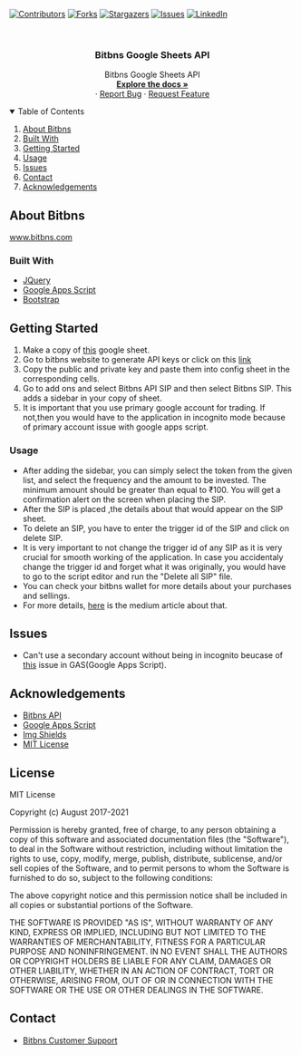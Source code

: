 <!-- PROJECT SHIELDS -->
<!--
*** I'm using markdown "reference style" links for readability.
*** Reference links are enclosed in brackets [ ] instead of parentheses ( ).
*** See the bottom of this document for the declaration of the reference variables
*** for contributors-url, forks-url, etc. This is an optional, concise syntax you may use.
*** https://www.markdownguide.org/basic-syntax/#reference-style-links
-->

[![Contributors][contributors-shield]][contributors-url]
[![Forks][forks-shield]][forks-url]
[![Stargazers][stars-shield]][stars-url]
[![Issues][issues-shield]][issues-url]
[![LinkedIn][linkedin-shield]][linkedin-url]

<!-- PROJECT LOGO -->
<br />

<p align="center">


  <h3 align="center">Bitbns Google Sheets API</h3>

  <p align="center">
    Bitbns Google Sheets API
    <br />
    <a href="https://github.com/bitbns-official/bitbns-google-sheets-api"><strong>Explore the docs »</strong></a>
    <br />
    ·
    <a href="https://github.com/bitbns-official/bitbns-google-sheets-api/issues">Report Bug</a>
    ·
    <a href="https://github.com/bitbns-official/bitbns-google-sheets-api/issues">Request Feature</a>
  </p>
</p>
<!-- TABLE OF CONTENTS -->
<details open="open">
  <summary>Table of Contents</summary>
  <ol>
    <li>
      <a href="#about-bitbns">About Bitbns</a>
      <ul>
      </ul>
    </li>
    <li>
      <a href="#built-with">Built With</a>
    </li>
    <li>
      <a href="#getting-started">Getting Started</a>
    </li>
    <li><a href="#usage">Usage</a></li>
<!--     <li><a href="#contributing">Contributing</a></li> -->
    <li><a href="#issues">Issues</a></li>
    <li><a href="#contact">Contact</a></li>
    <li><a href="#acknowledgements">Acknowledgements</a></li>
  </ol>
</details>

## About Bitbns

www.bitbns.com

### Built With

- [JQuery](https://jquery.com)
- [Google Apps Script](https://developers.google.com/apps-script)
- [Bootstrap](https://getbootstrap.com/docs/5.0/getting-started/introduction/)


## Getting Started

1. Make a copy of [this](https://docs.google.com/spreadsheets/d/12krDdNE7VfXxrGJnoIKJ3euzZF-7E_1CercWDF1unO4/edit?usp=sharing) google sheet.
2. Go to bitbns website to generate API keys or click on this [link](https://bitbns.com/trade/#/api-trading/)
3. Copy the public and private key and paste them into config sheet in the corresponding cells.
4. Go to add ons and select Bitbns API SIP and then select Bitbns SIP. This adds a sidebar in your copy of sheet.
5. It is important that you use primary google account for trading. If not,then you would have to the application in incognito mode because of primary account issue with google apps script.


### Usage

- After adding the sidebar, you can simply select the token from the given list, and select the frequency and the amount to be invested. The minimum amount should be greater than equal to ₹100. You will get a confirmation alert on the screen when placing the SIP.
- After the SIP is placed ,the details about that would appear on the SIP sheet.
- To delete an SIP, you have to enter the trigger id of the SIP and click on delete SIP. 
- It is very important to not change the trigger id of any SIP as it is very crucial for smooth working of the application. In case you accidentaly change the trigger id and forget what it was originally, you would have to go to the script editor and run the "Delete all SIP" file.
- You can check your bitbns wallet for more details about your purchases and sellings. 
- For more details, [here](https://medium.com/bitbns/introducing-sip-in-any-token-via-google-sheets-api-bitbns-7f32e9cc169d) is the medium article about that.


## Issues

- Can't use a secondary account without being in incognito beucase of [this](https://issuetracker.google.com/issues/69270374) issue in GAS(Google Apps Script).

## Acknowledgements

- [Bitbns API](https://github.com/bitbns-official/node-bitbns-api)
- [Google Apps Script](https://developers.google.com/apps-script)
- [Img Shields](https://shields.io)
- [MIT License](https://spdx.org/licenses/MIT.html)


## License

MIT License

Copyright (c) August 2017-2021

Permission is hereby granted, free of charge, to any person obtaining a copy
of this software and associated documentation files (the "Software"), to deal
in the Software without restriction, including without limitation the rights
to use, copy, modify, merge, publish, distribute, sublicense, and/or sell
copies of the Software, and to permit persons to whom the Software is
furnished to do so, subject to the following conditions:

The above copyright notice and this permission notice shall be included in all
copies or substantial portions of the Software.

THE SOFTWARE IS PROVIDED "AS IS", WITHOUT WARRANTY OF ANY KIND, EXPRESS OR
IMPLIED, INCLUDING BUT NOT LIMITED TO THE WARRANTIES OF MERCHANTABILITY,
FITNESS FOR A PARTICULAR PURPOSE AND NONINFRINGEMENT. IN NO EVENT SHALL THE
AUTHORS OR COPYRIGHT HOLDERS BE LIABLE FOR ANY CLAIM, DAMAGES OR OTHER
LIABILITY, WHETHER IN AN ACTION OF CONTRACT, TORT OR OTHERWISE, ARISING FROM,
OUT OF OR IN CONNECTION WITH THE SOFTWARE OR THE USE OR OTHER DEALINGS IN THE
SOFTWARE.

<!-- CONTACT -->

## Contact

- [Bitbns Customer Support](https://bitbns.com/contact-us/) 


<!-- MARKDOWN LINKS & IMAGES -->
<!-- https://www.markdownguide.org/basic-syntax/#reference-style-links -->

[contributors-shield]: https://img.shields.io/github/contributors/bitbns-official/bitbns-google-sheets-api.svg?style=for-the-badge
[contributors-url]: https://github.com/bitbns-official/bitbns-google-sheets-api/graphs/contributors
[forks-shield]: https://img.shields.io/github/forks/bitbns-official/bitbns-google-sheets-api.svg?style=for-the-badge
[forks-url]: https://github.com/bitbns-official/bitbns-google-sheets-api/network/members
[stars-shield]: https://img.shields.io/github/stars/bitbns-official/bitbns-google-sheets-api.svg?style=for-the-badge
[stars-url]: https://github.com/bitbns-official/bitbns-google-sheets-api/stargazers
[issues-shield]: https://img.shields.io/github/issues/bitbns-official/bitbns-google-sheets-api.svg?style=for-the-badge
[issues-url]: https://github.com/bitbns-official/bitbns-google-sheets-api/issues
[license-shield]: https://img.shields.io/github/license/bitbns-official/bitbns-google-sheets-api.svg?style=for-the-badge
[license-url]: https://github.com/bitbns-official/bitbns-google-sheets-api/blob/master/LICENSE.txt
[linkedin-shield]: https://img.shields.io/badge/-LinkedIn-black.svg?style=for-the-badge&logo=linkedin&colorB=555
[linkedin-url]: https://www.linkedin.com/company/bitbnsinc/

